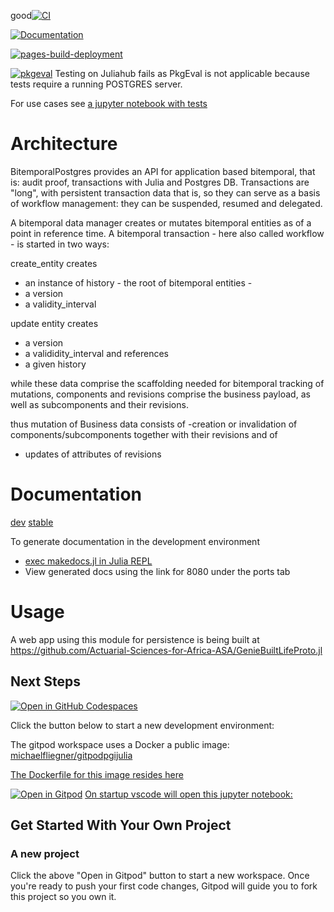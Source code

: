 good[![CI](https://github.com/actuarial-sciences-for-africa-asa/BitemporalPostgres.jl/actions/workflows/CI.yml/badge.svg)](https://github.com/actuarial-sciences-for-africa-asa/BitemporalPostgres.jl/actions/workflows/CI.yml)

[![Documentation](https://github.com/actuarial-sciences-for-africa-asa/BitemporalPostgres.jl/actions/workflows/Documentation.yml/badge.svg)](https://github.com/actuarial-sciences-for-africa-asa/BitemporalPostgres.jl/actions/workflows/Documentation.yml)

[![pages-build-deployment](https://github.com/actuarial-sciences-for-africa-asa/BitemporalPostgres.jl/actions/workflows/pages/pages-build-deployment/badge.svg)](https://github.com/actuarial-sciences-for-africa-asa/BitemporalPostgres.jl/actions/workflows/pages/pages-build-deployment)

[![pkgeval](https://juliahub.com/docs/BitemporalPostgres/pkgeval.svg)](https://juliahub.com/ui/Packages/BitemporalPostgres/ZmypI) Testing on Juliahub fails as PkgEval is not applicable because tests require a running POSTGRES server.

For use cases see [a jupyter notebook with tests ](bitemporal_testcase.ipynb)

# Architecture
BitemporalPostgres provides an API for application based bitemporal, that is: audit proof,  transactions with Julia and Postgres DB. Transactions are "long", with persistent transaction data that is, so they can serve as a basis of workflow management: they can be suspended, resumed and delegated.

A bitemporal data manager creates or mutates bitemporal entities as of a point in reference time.
A bitemporal transaction - here also called workflow - is started in two ways:

create_entity creates
- an instance of history - the root of bitemporal entities -
- a version 
- a validity_interval

update entity creates 
- a version 
- a valididity_interval 
and references  
- a given history

while these data comprise the scaffolding needed for bitemporal tracking of mutations, components and revisions comprise the business payload, as well as subcomponents and their revisions.

thus mutation of Business data consists of 
-creation or invalidation of components/subcomponents together with their revisions and of
- updates of attributes of revisions

# Documentation
[dev](https://actuarial-sciences-for-africa-asa.github.io/BitemporalPostgres.jl/dev/)
[stable](https://actuarial-sciences-for-africa-asa.github.io/BitemporalPostgres.jl/stable/)

To generate documentation in the development environment
- [exec makedocs.jl in Julia REPL](makedocs.jl)
- View generated docs using the link for 8080 under the ports tab 

# Usage
A web app using this module for persistence is being built at https://github.com/Actuarial-Sciences-for-Africa-ASA/GenieBuiltLifeProto.jl

## Next Steps

[![Open in GitHub Codespaces](https://github.com/codespaces/badge.svg)](https://github.com/codespaces/new?template=michaelfliegner&skip_quickstart=true&machine=basicLinux32gb&repo=460960355&ref=main&devcontainer_path=.devcontainer%2Fdevcontainer.json)

Click the button below to start a new development environment:

The gitpod workspace uses a Docker a public image: [michaelfliegner/gitpodpgijulia](https://hub.docker.com/repository/docker/michaelfliegner/gitpodpgijulia/general)

[The Dockerfile for this image resides here](https://github.com/Actuarial-Sciences-for-Africa-ASA/gitpod-pg-ijulia-Dockerfile)

[![Open in Gitpod](https://gitpod.io/button/open-in-gitpod.svg)](https://gitpod.io/?autostart=true#https://github.com/Actuarial-Sciences-for-Africa-ASA/BitemporalPostgres.jl) [On startup vscode will open this jupyter notebook:](bitemporal_testcase.ipynb)

## Get Started With Your Own Project

### A new project

Click the above "Open in Gitpod" button to start a new workspace. Once you're ready to push your first code changes, Gitpod will guide you to fork this project so you own it.

